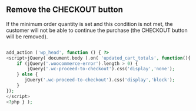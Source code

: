 Remove the CHECKOUT button
---
If the minimum order quantity is set and this condition is not met, the customer will not be able to continue the purchase (the CHECKOUT button will be removed).

```php

add_action ('wp_head', function () { ?>
<script>jQuery( document.body ).on( 'updated_cart_totals', function(){
    if (jQuery('.woocommerce-error').length > 0) {
        jQuery('.wc-proceed-to-checkout').css('display','none');
    } else {
       jQuery('.wc-proceed-to-checkout').css('display','block');
    }
});
</script>
<?php } );
``` 
